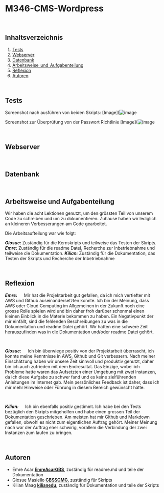 # M346-CMS-Wordpress




<br>

## Inhaltsverzeichnis

1. [Tests](#Tests)
2. [Webserver](#Webserver)
3. [Datenbank](#Datenbank)
4. [Arbeitsweise_und_Aufgabenteilung](#Arbeitsweise_und_Aufgabenteilung)
5. [Reflexion](#Reflexion)
6. [Autoren](#autoren)


<br>

## Tests

Screenshot nach ausführen von beiden Skripts:
[Image](![image](https://user-images.githubusercontent.com/118974339/209405279-ae3cdb95-9c58-4d28-85b3-c546bbf812dc.png)

Screenshot zur Überprüfung von der Passwort Richtlinie
[Image](![image](https://user-images.githubusercontent.com/118974339/209405292-5085219f-adf6-4012-8cf0-92621baa6530.png)

<br>

## Webserver




<br>

## Datenbank



<br>

## Arbeitsweise und Aufgabenteilung
Wir haben die acht Lektionen genutzt, um den grössten Teil von unserem Code zu schreiben und um zu dokumentieren. Zuhause haben wir lediglich an kleineren Verbesserungen am Code gearbeitet. 

Die Arbeitsaufteilung war wie folgt:

***Giosue:*** Zuständig für die Kernskripts und teilweise das Testen der Skripts.
***Emre:*** Zuständig für die readme Datei, Recherche zur Inbetriebnahme und teilweise die Dokumentation. 
***Kilian:*** Zuständig für die Dokumentation, das Testen der Skripts und Recherche der Inbetriebnahme


<br>

## Reflexion
***Emre:***
&emsp; Mir hat die Projektarbeit gut gefallen, da ich mich vertiefter mit AWS und Github auseinandersetzten konnte. Ich bin der Meinung, 
dass AWS oder Cloud Computing im Allgemeinen in der Zukunft noch eine grosse Rolle spielen wird und bin daher froh darüber schonmal einen kleinen Einblick in die Materie bekommen zu haben.
Ein Negativpunkt der mir einfällt, sind die fehlenden Beschreibungen zu was in die Dokumentation und readme Datei gehört. Wir hatten eine schwere Zeit herauszufinden was in die Dokumentation und/oder readme Datei gehört.

<br>

***Giosue:***
&emsp; Ich bin überwiege positiv von der Projektarbeit überrascht, ich konnte meine Kenntnisse in AWS, Github und Git verbessern.
Nach meiner Einschätzung haben wir unsere Zeit sinnvoll und produktiv genutzt, daher bin ich auch zufrieden mit dem Endresultat.
Das Einzige, wobei ich Probleme hatte waren das Aufsetzten einer Umgebung mit zwei Instanzen, da ich diese Aufgabe zu schwer fand und es keine zielführenden Anleitungen im Internet gab. 
Mein persönliches Feedback ist daher, dass ich mir mehr Hinweise oder Führung in diesem Bereich gewünscht hätte. 

<br>

***Kilian:***
&emsp; Ich bin ebenfalls positiv gestimmt. Ich habe bei den Tests bezüglich den Skripts mitgeholfen und habe einen grossen Teil der Dokumentation geschrieben.
Am meisten hat mir Github und Markdown gefallen, obwohl es nicht zum eigentlichen Auftrag gehört. Meiner Meinung nach war der Auftrag eher schwirig, vorallem die Verbindung der zwei Instanzen zum laufen zu bringen. 

<br>

## Autoren

* Emre Acar [**EmreAcarGBS**](https://github.com/EmreAcarGBS), zuständig für readme.md und teile der Dokumentation
* Giosue Masiello [**GBSSGMG**](https://github.com/GBSSGMG), zuständig für Skripts
* Kilian Maag [**kilianedu**](https://github.com/kilianedu), zuständig für Dokumentation und teile der Skripts
